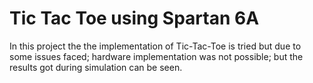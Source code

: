 # Tic Tac Toe using Spartan 6A
In this project the the implementation of Tic-Tac-Toe is tried but due to some issues faced; hardware implementation was not possible; but the results got during simulation can be seen.
